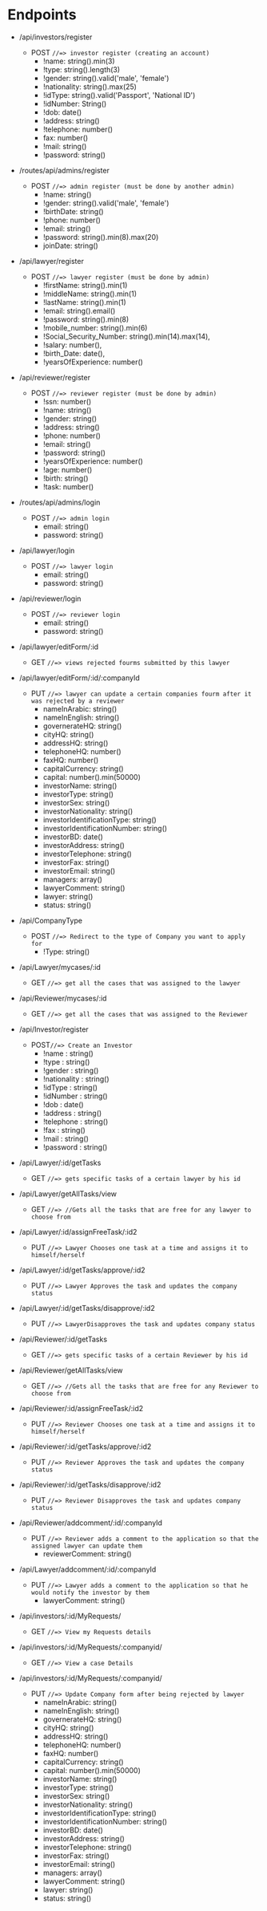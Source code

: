 
# Endpoints

- /api/investors/register
    - POST `//=> investor register (creating an account)`
        - !name: string().min(3)
        - !type: string().length(3)
        - !gender: string().valid('male', 'female')
        - !nationality: string().max(25)
        - !idType: string().valid('Passport', 'National ID')
        - !idNumber: String()
        - !dob: date()
        - !address: string()
        - !telephone: number()
        - fax: number()
        - !mail: string()
        - !password: string()

- /routes/api/admins/register
    - POST `//=> admin register (must be done by another admin)`
        - !name: string()
        - !gender: string().valid('male', 'female')
        - !birthDate: string()
        - !phone: number()
        - !email: string()
        - !password: string().min(8).max(20)
        - joinDate: string()

- /api/lawyer/register
    - POST `//=> lawyer register (must be done by admin)`
        - !firstName: string().min(1)
        - !middleName: string().min(1)
        - !lastName: string().min(1)
        - !email: string().email()
        - !password: string().min(8)
        - !mobile_number: string().min(6)
        - !Social_Security_Number: string().min(14).max(14),
        - !salary: number(),
        - !birth_Date: date(),
        - !yearsOfExperience: number()

- /api/reviewer/register
    - POST `//=> reviewer register (must be done by admin)`
        - !ssn: number()
        - !name: string()
        - !gender: string()
        - !address: string()
        - !phone: number()
        - !email: string()
        - !password: string()
        - !yearsOfExperience: number()
        - !age: number()
        - !birth: string()
        - !task: number()

- /routes/api/admins/login
    - POST `//=> admin login `
        - email: string()
        - password: string()

- /api/lawyer/login
    - POST `//=> lawyer login `
        - email: string()
        - password: string()


- /api/reviewer/login
    - POST `//=> reviewer login `
        - email: string()
        - password: string()

 - /api/lawyer/editForm/:id
    - GET `//=> views rejected fourms submitted by this lawyer `

 - /api/lawyer/editForm/:id/:companyId
    - PUT `//=> lawyer can update a certain companies fourm after it was rejected by a reviewer `
	    - nameInArabic: string()
        - nameInEnglish: string()
        - governerateHQ: string()
        - cityHQ: string()
        - addressHQ: string()
        - telephoneHQ: number()
        - faxHQ: number()
        - capitalCurrency: string()
        - capital: number().min(50000)
        - investorName: string()
        - investorType: string()
        - investorSex: string()
        - investorNationality: string()
        - investorIdentificationType: string()
        - investorIdentificationNumber: string()
        - investorBD: date()
        - investorAddress: string()
        - investorTelephone: string()
        - investorFax: string()
        - investorEmail: string()
        - managers: array()
        - lawyerComment: string()
        - lawyer: string()
        - status: string()
	
- /api/CompanyType
    - POST `//=> Redirect to the type of Company you want to apply for`
    	- !Type: string()
	
- /api/Lawyer/mycases/:id
     - GET `//=> get all the cases that was assigned to the lawyer`
     
- /api/Reviewer/mycases/:id
     - GET `//=> get all the cases that was assigned to the Reviewer`
     
- /api/Investor/register
	- POST`//=> Create an Investor`
	    - !name : string()
	    - !type : string()
	    - !gender : string()
	    - !nationality : string()
	    - !idType : string()
	    - !idNumber : string()
	    - !dob : date()
	    - !address : string()
	    - !telephone : string()
	    - !fax : string()
	    - !mail : string()
	    - !password : string()
	
 - /api/Lawyer/:id/getTasks
	- GET `//=> gets specific tasks of a certain lawyer by his id`
	
 - /api/Lawyer/getAllTasks/view
	- GET `//=> //Gets all the tasks that are free for any lawyer to choose from`
	
 - /api/Lawyer/:id/assignFreeTask/:id2
	- PUT `//=> Lawyer Chooses one task at a time and assigns it to himself/herself`
	
 - /api/Lawyer/:id/getTasks/approve/:id2
	- PUT `//=> Lawyer Approves the task and updates the company status `
	
 - /api/Lawyer/:id/getTasks/disapprove/:id2
	- PUT `//=> LawyerDisapproves the task and updates company status`
	
 - /api/Reviewer/:id/getTasks
	- GET `//=> gets specific tasks of a certain Reviewer by his id`
	
 - /api/Reviewer/getAllTasks/view
	- GET `//=> //Gets all the tasks that are free for any Reviewer to choose from`
	
 - /api/Reviewer/:id/assignFreeTask/:id2
	- PUT `//=> Reviewer Chooses one task at a time and assigns it to himself/herself`
	
 - /api/Reviewer/:id/getTasks/approve/:id2
	- PUT `//=> Reviewer Approves the task and updates the company status `
 - /api/Reviewer/:id/getTasks/disapprove/:id2
	- PUT `//=> Reviewer Disapproves the task and updates company status`	

 - /api/Reviewer/addcomment/:id/:companyId
	- PUT `//=> Reviewer adds a comment to the application so that the assigned lawyer can update them`
      - reviewerComment: string()
    
 - /api/Lawyer/addcomment/:id/:companyId
	- PUT `//=> Lawyer adds a comment to the application so that he would notify the investor by them`
      - lawyerComment: string()
      
 - /api/investors/:id/MyRequests/
	- GET `//=> View my Requests details`    
	
	
- /api/investors/:id/MyRequests/:companyid/
	- GET `//=> View a case Details`
	
 - /api/investors/:id/MyRequests/:companyid/
    - PUT `//=> Update Company form after being rejected by lawyer`
		- nameInArabic: string()
        - nameInEnglish: string()
        - governerateHQ: string()
        - cityHQ: string()
        - addressHQ: string()
        - telephoneHQ: number()
        - faxHQ: number()
        - capitalCurrency: string()
        - capital: number().min(50000)
        - investorName: string()
        - investorType: string()
        - investorSex: string()
        - investorNationality: string()
        - investorIdentificationType: string()
        - investorIdentificationNumber: string()
        - investorBD: date()
        - investorAddress: string()
        - investorTelephone: string()
        - investorFax: string()
        - investorEmail: string()
        - managers: array()
        - lawyerComment: string()
        - lawyer: string()
        - status: string()
	
